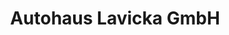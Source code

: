 ---
title: "Autohaus Lavicka GmbH"
url: /villingen-schwenningen/autohaus-lavicka-gmbh/
shop: Autohaus
---